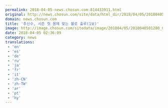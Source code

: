 ```yaml
---
permalink: 2018-04-05-news.chosun.com-814433911.html
original: http://news.chosun.com/site/data/html_dir/2018/04/05/2018040501343.html
domain: news.chosun.com
title: '추신수, 시즌 첫 몸에 맞는 볼로 출루(1보)'
image: http://image.chosun.com/sitedata/image/201804/05/2018040501280_0.png
date: 2018-04-05 02:36:09
category: news
translations: 
 - 'en'
 - 'es'
 - 'de'
 - 'ru'
 - 'ja'
 - 'fr'
 - 'it'
 - 'zh-CN'
 - 'zh-TW'
 - 'ar'
 - 'pt'
 - 'hy'
---
```


